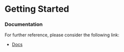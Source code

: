 # Getting Started

### Documentation
For further reference, please consider the following link:

* [Docs](https://blog.jeetualex.info/2024/09/spring-boot-example.html)